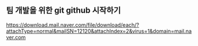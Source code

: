## 팀 개발을 위한 git github 시작하기

https://download.mail.naver.com/file/download/each/?attachType=normal&mailSN=12120&attachIndex=2&virus=1&domain=mail.naver.com

<!--
**kimseongan/kimseongan** is a ✨ _special_ ✨ repository because its `README.md` (this file) appears on your GitHub profile.

Here are some ideas to get you started:

- 🔭 I’m currently working on ...
- 🌱 I’m currently learning ...
- 👯 I’m looking to collaborate on ...
- 🤔 I’m looking for help with ...
- 💬 Ask me about ...
- 📫 How to reach me: ...
- 😄 Pronouns: ...
- ⚡ Fun fact: ...
-->
